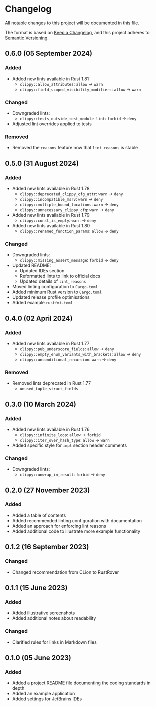 # Changelog

[Keep a Changelog]:    https://keepachangelog.com/en/1.0.0/
[Semantic Versioning]: https://semver.org/spec/v2.0.0.html

All notable changes to this project will be documented in this file.

The format is based on [Keep a Changelog][], and this project adheres to
[Semantic Versioning][].


## 0.6.0 (05 September 2024)

### Added

  - Added new lints available in Rust 1.81
      - `clippy::allow_attributes`: `allow` -> `warn`
      - `clippy::field_scoped_visibility_modifiers`: `allow` -> `warn`

### Changed

  - Downgraded lints:
      - `clippy::tests_outside_test_module lint`: `forbid` -> `deny`
  - Adjusted lint overrides applied to tests

### Removed

  - Removed the `reasons` feature now that `lint_reasons` is stable


## 0.5.0 (31 August 2024)

### Added

  - Added new lints available in Rust 1.78
      - `clippy::deprecated_clippy_cfg_attr`: `warn` -> `deny`
      - `clippy::incompatible_msrv`: `warn` -> `deny`
      - `clippy::multiple_bound_locations`: `warn` -> `deny`
      - `clippy::unnecessary_clippy_cfg`: `warn` -> `deny`
  - Added new lints available in Rust 1.79
      - `clippy::const_is_empty`: `warn` -> `deny`
  - Added new lints available in Rust 1.80
      - `clippy::renamed_function_params`: `allow` -> `deny`


### Changed

  - Downgraded lints:
      - `clippy::missing_assert_message`: `forbid` -> `deny`
  - Updated README:
      - Updated IDEs section
      - Reformatted lints to link to official docs
      - Updated details of `lint_reasons`
  - Moved linting configuration to `Cargo.toml`
  - Added minimum Rust version to `Cargo.toml`
  - Updated release profile optimisations
  - Added example `rustfmt.toml`


## 0.4.0 (02 April 2024)

### Added

  - Added new lints available in Rust 1.77
      - `clippy::pub_underscore_fields`: `allow` -> `deny`
      - `clippy::empty_enum_variants_with_brackets`: `allow` -> `deny`
      - `clippy::unconditional_recursion`: `warn` -> `deny`

### Removed

  - Removed lints deprecated in Rust 1.77
      - `unused_tuple_struct_fields`


## 0.3.0 (10 March 2024)

### Added

  - Added new lints available in Rust 1.76
      - `clippy::infinite_loop`: `allow` -> `forbid`
      - `clippy::iter_over_hash_type`: `allow` -> `warn`
  - Added specific style for `impl` section header comments

### Changed

  - Downgraded lints:
      - `clippy::unwrap_in_result`: `forbid` -> `deny`


## 0.2.0 (27 November 2023)

### Added

  - Added a table of contents
  - Added recommended linting configuration with documentation
  - Added an approach for enforcing lint reasons
  - Added additional code to illustrate more example functionality


## 0.1.2 (16 September 2023)

### Changed

  - Changed recommendation from CLion to RustRover


## 0.1.1 (15 June 2023)

### Added

  - Added illustrative screenshots
  - Added additional notes about readability

### Changed

  - Clarified rules for links in Markdown files


## 0.1.0 (05 June 2023)

### Added

  - Added a project README file documenting the coding standards in depth
  - Added an example application
  - Added settings for JetBrains IDEs


